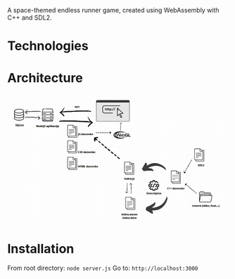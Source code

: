 A space-themed endless runner game, created using WebAssembly with C++ and SDL2.

# Technologies

# Architecture

![Architecture diagram](./architecture-diagram.png)

# Installation

From root directory: `node server.js`
Go to: `http://localhost:3000`
